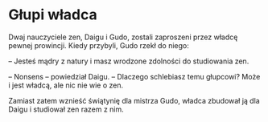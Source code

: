 # Głupi władca

Dwaj nauczyciele zen, Daigu i Gudo, zostali zaproszeni przez władcę pewnej prowincji. Kiedy przybyli, Gudo rzekł do niego:

– Jesteś mądry z natury i masz wrodzone zdolności do studiowania zen.

– Nonsens – powiedział Daigu. – Dlaczego schlebiasz temu głupcowi? Może i jest władcą, ale nic nie wie o zen.

Zamiast zatem wznieść świątynię dla mistrza Gudo, władca zbudował ją dla Daigu i studiował zen razem z nim.

